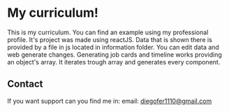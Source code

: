 # My curriculum!

This is my curriculum. You can find an example using my professional profile.
It's project was made using reactJS.
Data that is shown there is provided by a file in js located in information folder. You can edit data and web generate changes.
Generating job cards and timeline works providing an object's array. It iterates trough array and generates every component.

## Contact
If you want support can you find me in:
email: diegofer1110@gmail.com